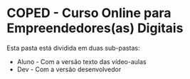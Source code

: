 # COPED - Curso Online para Empreendedores(as) Digitais

Esta pasta está dividida em duas sub-pastas:

* Aluno - Com a versão texto das vídeo-aulas
* Dev - Com a versão desenvolvedor

